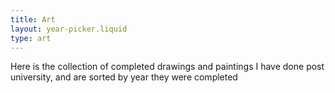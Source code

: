 ```yaml
---
title: Art
layout: year-picker.liquid
type: art
---
```


Here is the collection of completed drawings and paintings I have done post university, and are sorted by year they were completed
